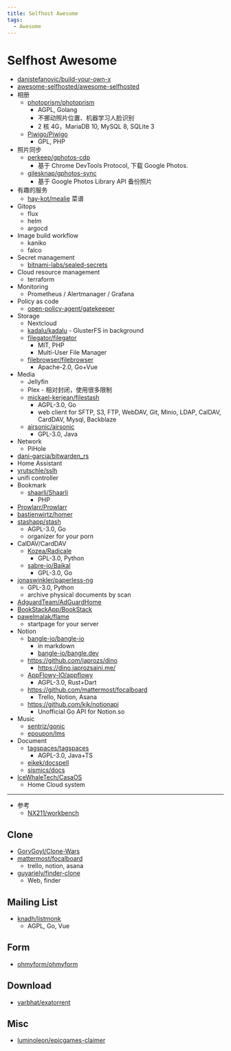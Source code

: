 ```yaml
---
title: Selfhost Awesome
tags:
  - Awesome
---
```


# Selfhost Awesome

- [danistefanovic/build-your-own-x](https://github.com/danistefanovic/build-your-own-x)
- [awesome-selfhosted/awesome-selfhosted](https://github.com/awesome-selfhosted/awesome-selfhosted)
- 相册
  - [photoprism/photoprism](https://github.com/photoprism/photoprism)
    - AGPL, Golang
    - 不挪动照片位置、机器学习人脸识别
    - 2 核 4G，MariaDB 10, MySQL 8, SQLite 3
  - [Piwigo/Piwigo](https://github.com/Piwigo/Piwigo)
    - GPL, PHP
- 照片同步
  - [perkeep/gphotos-cdp](https://github.com/perkeep/gphotos-cdp)
    - 基于 Chrome DevTools Protocol, 下载 Google Photos.
  - [gilesknap/gphotos-sync](https://github.com/gilesknap/gphotos-sync)
    - 基于 Google Photos Library API 备份照片
- 有趣的服务
  - [hay-kot/mealie](https://github.com/hay-kot/mealie) 菜谱
- Gitops
  - flux
  - helm
  - argocd
- Image build workflow
  - kaniko
  - falco
- Secret management
  - [bitnami-labs/sealed-secrets](https://github.com/bitnami-labs/sealed-secrets)
- Cloud resource management
  - terraform
- Monitoring
  - Prometheus / Alertmanager / Grafana
- Policy as code
  - [open-policy-agent/gatekeeper](https://github.com/open-policy-agent/gatekeeper)
- Storage
  - Nextcloud
  - [kadalu/kadalu](https://github.com/kadalu/kadalu) - GlusterFS in background
  - [filegator/filegator](https://github.com/filegator/filegator)
    - MIT, PHP
    - Multi-User File Manager
  - [filebrowser/filebrowser](https://github.com/filebrowser/filebrowser)
    - Apache-2.0, Go+Vue
- Media
  - Jellyfin
  - Plex - 相对封闭，使用很多限制
  - [mickael-kerjean/filestash](https://github.com/mickael-kerjean/filestash)
    - AGPL-3.0, Go
    - web client for SFTP, S3, FTP, WebDAV, Git, Minio, LDAP, CalDAV, CardDAV, Mysql, Backblaze
  - [airsonic/airsonic](https://github.com/airsonic/airsonic)
    - GPL-3.0, Java
- Network
  - PiHole
- [dani-garcia/bitwarden_rs](https://github.com/dani-garcia/bitwarden_rs)
- Home Assistant
- [yrutschle/sslh](https://github.com/yrutschle/sslh)
- unifi controller
- Bookmark
  - [shaarli/Shaarli](https://github.com/shaarli/Shaarli)
    - PHP
- [Prowlarr/Prowlarr](https://github.com/Prowlarr/Prowlarr)
- [bastienwirtz/homer](https://github.com/bastienwirtz/homer)
- [stashapp/stash](https://github.com/stashapp/stash)
  - AGPL-3.0, Go
  - organizer for your porn
- CalDAV/CardDAV
  - [Kozea/Radicale](https://github.com/Kozea/Radicale)
    - GPL-3.0, Python
  - [sabre-io/Baikal](https://github.com/sabre-io/Baikal)
    - GPL-3.0, Go
- [jonaswinkler/paperless-ng](https://github.com/jonaswinkler/paperless-ng)
  - GPL-3.0, Python
  - archive physical documents by scan
- [AdguardTeam/AdGuardHome](https://github.com/AdguardTeam/AdGuardHome)
- [BookStackApp/BookStack](https://github.com/BookStackApp/BookStack)
- [pawelmalak/flame](https://github.com/pawelmalak/flame)
  - startpage for your server
- Notion
  - [bangle-io/bangle-io](https://github.com/bangle-io/bangle-io)
    - in markdown
    - [bangle-io/bangle.dev](https://github.com/bangle-io/bangle.dev)
  - https://github.com/japrozs/dino
    - https://dino.japrozsaini.me/
  - [AppFlowy-IO/appflowy](https://github.com/AppFlowy-IO/appflowy)
    - AGPL-3.0, Rust+Dart
  - https://github.com/mattermost/focalboard
    - Trello, Notion, Asana
  - https://github.com/kjk/notionapi
    - Unofficial Go API for Notion.so
- Music
  - [sentriz/gonic](https://github.com/sentriz/gonic)
  - [epoupon/lms](https://github.com/epoupon/lms)
- Document
  - [tagspaces/tagspaces](https://github.com/tagspaces/tagspaces)
    - AGPL-3.0, Java+TS
  - [eikek/docspell](https://github.com/eikek/docspell)
  - [sismics/docs](https://github.com/sismics/docs)
- [IceWhaleTech/CasaOS](https://github.com/IceWhaleTech/CasaOS)
  - Home Cloud system

---

- 参考
  - [NX211/workbench](https://github.com/NX211/workbench)

## Clone

- [GorvGoyl/Clone-Wars](https://github.com/GorvGoyl/Clone-Wars)
- [mattermost/focalboard](https://github.com/mattermost/focalboard)
  - trello, notion, asana
- [guyariely/finder-clone](https://github.com/guyariely/finder-clone)
  - Web, finder

## Mailing List

- [knadh/listmonk](https://github.com/knadh/listmonk)
  - AGPL, Go, Vue

## Form

- [ohmyform/ohmyform](https://github.com/ohmyform/ohmyform)

## Download

- [varbhat/exatorrent](https://github.com/varbhat/exatorrent)

## Misc

- [luminoleon/epicgames-claimer](https://github.com/luminoleon/epicgames-claimer)
